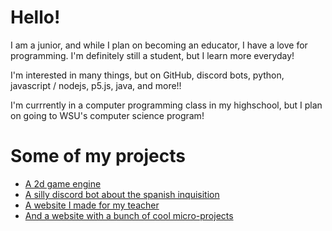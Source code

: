 # Hello! 
I am a junior, and while I plan on becoming an educator, I have a love for programming. I'm definitely still a student, but I learn more everyday!

I'm interested in many things, but on GitHub, discord bots, python, javascript / nodejs, p5.js, java, and more!!

I'm currrently in a computer programming class in my highschool, but I plan on going to WSU's computer science program!

# Some of my projects
- [A 2d game engine](https://github.com/vacuousVersifer/2DGameEngine)
- [A silly discord bot about the spanish inquisition](https://github.com/vacuousVersifer/SpanishInquisitionBot)
- [A website I made for my teacher](https://github.com/vacuousVersifer/MrsKList)
- [And a website with a bunch of cool micro-projects](https://github.com/vacuousVersifer/P5ojects)
